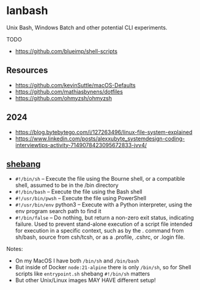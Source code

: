 lanbash
=======

Unix Bash, Windows Batch and other potential CLI experiments.

TODO
- https://github.com/blueimp/shell-scripts

## Resources

- https://github.com/kevinSuttle/macOS-Defaults
- https://github.com/mathiasbynens/dotfiles
- https://github.com/ohmyzsh/ohmyzsh


## 2024

- https://blog.bytebytego.com/i/127263496/linux-file-system-explained
- https://www.linkedin.com/posts/alexxubyte_systemdesign-coding-interviewtips-activity-7149078423095672833-jvv4/


## [shebang](https://en.wikipedia.org/wiki/Shebang_(Unix))

- `#!/bin/sh` – Execute the file using the Bourne shell, or a compatible shell, assumed to be in the /bin directory
- `#!/bin/bash` – Execute the file using the Bash shell
- `#!/usr/bin/pwsh` – Execute the file using PowerShell
- `#!/usr/bin/env` python3 – Execute with a Python interpreter, using the env program search path to find it
- `#!/bin/false` – Do nothing, but return a non-zero exit status, indicating failure. Used to prevent stand-alone execution of a script file intended for execution in a specific context, such as by the . command from sh/bash, source from csh/tcsh, or as a .profile, .cshrc, or .login file.

Notes:

- On my MacOS I have both `/bin/sh` and `/bin/bash`
- But inside of Docker `node:21-alpine` there is only `/bin/sh`, so for Shell scripts like `entrypoint.sh` shebang `#!/bin/sh` matters
- But other Unix/Linux images MAY HAVE different setup!
